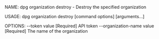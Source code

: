 NAME:
   dpg organization destroy - Destroy the specified organization

USAGE:
   dpg organization destroy [command options] [arguments...]

OPTIONS:
   --token value              [Required] API token
   --organization-name value  [Required] The name of the organization
   
